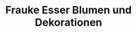 ---
title: "Frauke Esser Blumen und Dekorationen"
url: /roesrath/frauke-esser-blumen-und-dekorationen/
shop: Blumen
---